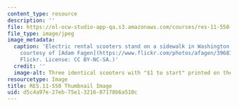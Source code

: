 ```yaml
---
content_type: resource
description: ''
file: https://ol-ocw-studio-app-qa.s3.amazonaws.com/courses/res-11-550-leveraging-urban-mobility-disruptions-to-create-better-cities-spring-2021/d5c4a97e27eb75e1321687178b6a510c_RES-11-550s21-th.jpg
file_type: image/jpeg
image_metadata:
  caption: 'Electric rental scooters stand on a sidewalk in Washington, DC. (Photo
    courtesy of [Adam Fagen](https://www.flickr.com/photos/afagen/39687106833) on
    Flickr. License: CC BY-NC-SA.)'
  credit: ''
  image-alt: Three identical scooters with "$1 to start" printed on them
resourcetype: Image
title: RES.11-550 Thumbnail Image
uid: d5c4a97e-27eb-75e1-3216-87178b6a510c
---
```

